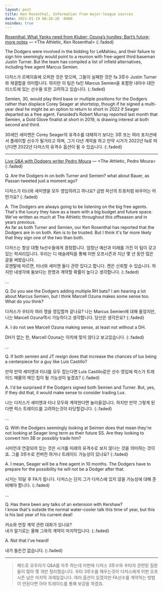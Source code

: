 ```yaml
---
layout: post
title: Ken Rosenthal, Information from major-league sources
date: 2021-01-19 08:26:28 -0400
noindex: true
---
```


[Rosenthal: What Yanks need from Kluber; Ozuna’s hurdles; Bart’s future; more notes](https://theathletic.com/2329567/2021/01/18/rosenthal-what-yanks-need-from-kluber-ozunas-hurdles-barts-future-more-notes/) &mdash; <The Athletic, Ken Rosenthal>
{:.faded}

The Dodgers were involved in the bidding for LeMahieu, and their failure to sign him seemingly would point to a reunion with free-agent third baseman Justin Turner. But the team has compiled a list of infield alternatives, including free agent Marcus Semien.

다저스가 르메이휴에 오퍼한 것은 맞으며, 그들이 실패한 것은 fa 3루수 Justin Turner와 재결합을 의미합니다. 하지만 이 팀은 fa인 Marcus Semien을 포함한 내야수 대안 리스트에 있는 선수들 또한 고려하고 있습니다.
{:.faded}

Semien, 30, would play third base or multiple positions for the Dodgers rather than displace Corey Seager at shortstop, though if he signed a multi-year deal he might be an option to return to short in 2022 if Seager departed as a free agent. Fansided’s Robert Murray reported last month that Semien, a Gold Glove finalist at short in 2019, is drawing interest at both second and third.

30세인 세미엔은 Corey Seager의 유격수를 대체하기 보다는 3루 또는 여러 포지션에서 플레이할 선수가 될거라고 하며, 그가 다년 계약을 하고 만약 시거가 2022년 fa로 떠난다면 2022년 다저스의 유격수 옵션이 될 수 있습니다.
{:.faded}

---

[Live Q&A with Dodgers writer Pedro Moura](https://theathletic.com/2333465/2021/01/19/dodgers-justin-turner-offseason-moves/) &mdash; <The Athletic, Pedro Moura>
{:.faded}

Q. Are the Dodgers in on both Turner and Semien? what about Bauer, as Passan tweeted just a moment ago?

다저스가 터너와 세미엔을 모두 영입하려고 하나요? 금방 파산의 트윗처럼 바우어는 어떤가요?
{:.faded}

A. The Dodgers are always going to be listening on the big free agents. That's the luxury they have as a team with a big budget and future space. We've written as much at The Athletic throughout this offseason and in years previous.   
As far as both Turner and Semien, our Ken Rosenthal has reported that the Dodgers are in on both. Ken is to be trusted. But I think it's far more likely that they sign one of the two than both.

다저스는 항상 대형 fa선수들에게 경청합니다. 엄청난 예산과 미래를 가진 이 팀이 갖고 있는 럭셔리입니다. 우리는 디 애슬레틱을 통해 이번 오프시즌과 지난 몇 년 동안 많은 글을 써왔습니다.   
로젠탈에 따르면, 터너와 세미엔 둘다 관련 있다고 합니다. 켄은 신뢰할 수 있습니다. 하지만 내생각에 둘보다는 한명과 계약할 확률이 높다고 생각합니다.
{:.faded}

...

Q. Do you see the Dodgers adding multiple RH bats? I am hearing a lot about Marcus Semien, but I think Marcell Ozuna makes some sense too. What do you think?

다저스가 우타자 여러 명을 영입할꺼 같나요? 나는 Marcus Semien에 대해 들었지만, 나는 Marcell Ozuna역시 가능하다고 생각합니다. 당신은 생각은요?
{:.faded}

A. I do not see Marcell Ozuna making sense, at least not without a DH.

DH가 없는 한, Marcell Ozuna는 이치에 맞지 않다고 보고있습니다.
{:.faded}

...

Q. If both semien and JT resign does that increase the chances of lux being a centerpiece for a guy like Luis Castillo?

만약 만약 세미엔과 터너를 모두 잡는다면 Luis Castillo같은 선수 영입에 럭스가 트레이드 매물의 메인 칩이 될 가능성이 높겠죠?
{:.faded}

A. I'd be surprised if the Dodgers signed both Semien and Turner. But, yes, if they did that, it would make sense to consider trading Lux.

나는 다저스가 세미엔과 터너 모두와 계약한다면 놀라울겁니다. 하지만 만약 그렇게 된다면 럭스 트레이드를 고려하는것이 타당할겁니다.
{:.faded}

...

Q. With the Dodgers seemingly looking at Seimen does that mean they're not looking at Seager long term as their future SS. Are they looking to convert him 3B or possibly trade him?

시미언과 연걸되어 있는 것은 시거를 미래의 유격수로 보지 않다는 것을 의미하는 것이죠. 그를 3루수로 컨버전 하거나 트레이드 가능성이 있나요?
{:.faded}

A. I mean, Seager will be a free agent in 10 months. The Dodgers have to prepare for the possibility he will not be a Dodger after that.

시거는 10달 후 FA가 됩니다. 다저스는 단지 그가  다저스에 있지 않을 가능성에 대해 준비해야 합니다.
{:.faded}

...

Q. Has there been any talks of an extension with Kershaw?   
I know that's outside the normal water-cooler talk this time of year, but this is his last year of his current deal!

커쇼와 연장 계약 관련 대화가 있나요?    
내가 알기로는 올해 그와의 계약이 마지막입니다.
{:.faded}

A. Not that I've heard!

내가 들은건 없습니다.
{:.faded}

---

> 페드로 모우라가 Q&A를 자주 하는데 이번에 다저스 3루수와 우타자 관련된 질문들이 많아 몇 개만 정리했습니다. 우타 3루수를 채우는것이 다저스에게 이번 오프 시즌 남은 마지막 과제일겁니다. 여러 옵션이 있겠지만 FA선수를 계약하는 방법이 안된다면 아마 트레이드를 통해 보강을 하겠죠.
